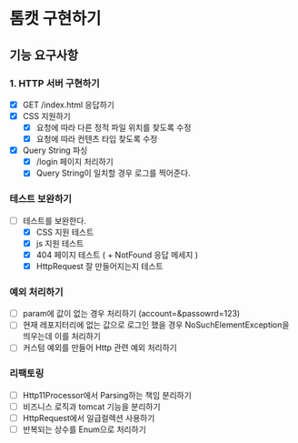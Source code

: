 # 톰캣 구현하기

## 기능 요구사항

### 1. HTTP 서버 구현하기
- [x] GET /index.html 응답하기
- [x] CSS 지원하기
  - [x] 요청에 따라 다른 정적 파일 위치를 찾도록 수정
  - [x] 요청에 따라 컨텐츠 타입 찾도록 수정
- [x] Query String 파싱
  - [x] /login 페이지 처리하기
  - [x] Query String이 일치할 경우 로그를 찍어준다.

### 테스트 보완하기
- [ ] 테스트를 보완한다.
  - [x] CSS 지원 테스트
  - [x] js 지원 테스트
  - [x] 404 페이지 테스트 ( + NotFound 응답 메세지 )
  - [x] HttpRequest 잘 만들어지는지 테스트

### 예외 처리하기
- [ ] param에 값이 없는 경우 처리하기 (account=&passowrd=123)
- [ ] 현재 레포지터리에 없는 값으로 로그인 했을 경우 NoSuchElementException을 띄우는데 이를 처리하기
- [ ] 커스텀 예외를 만들어 Http 관련 예외 처리하기

### 리팩토링
- [ ] Http11Processor에서 Parsing하는 책임 분리하기
- [ ] 비즈니스 로직과 tomcat 기능을 분리하기
- [ ] HttpRequest에서 일급컬렉션 사용하기
- [ ] 반복되는 상수를 Enum으로 처리하기

